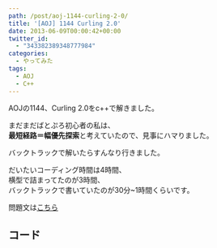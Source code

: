 ```yaml
---
path: /post/aoj-1144-curling-2-0/
title: '[AOJ] 1144 Curling 2.0'
date: 2013-06-09T00:00:42+00:00
twitter_id:
  - "343382389348777984"
categories:
  - やってみた
tags:
  - AOJ
  - C++
---
```

AOJの1144、Curling 2.0をc++で解きました。

まだまだばとぷろ初心者の私は、  
**最短経路＝幅優先探索**と考えていたので、見事にハマりました。

バックトラックで解いたらすんなり行きました。

だいたいコーディング時間は4時間、  
横型で詰まってたのが3時間、  
バックトラックで書いていたのが30分~1時間くらいです。

問題文は[こちら](http://judge.u-aizu.ac.jp/onlinejudge/description.jsp?id=1144&lang=jp)

<!--more-->

コード
----------------------------------------

<script src="https://gist.github.com/Leko/5734857.js"></script>

<div style="font-size:0px;height:0px;line-height:0px;margin:0;padding:0;clear:both">
</div>